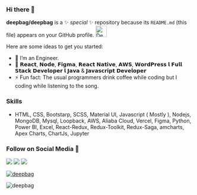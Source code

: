 ### Hi there 👋

**deepbag/deepbag** is a ✨ _special_ ✨ repository because its `README.md` (this file) appears on your GitHub profile. <a href="https://dev.to/deepbag_">
  <img src="https://d2fltix0v2e0sb.cloudfront.net/dev-badge.svg" alt="Deep Bag's DEV Community Profile" height="30" width="30">
</a>

Here are some ideas to get you started:

- 🔭 I’m an Engineer.
- 👯 𝗥𝗲𝗮𝗰𝘁, 𝗡𝗼𝗱𝗲, 𝗙𝗶𝗴𝗺𝗮, 𝗥𝗲𝗮𝗰𝘁 𝗡𝗮𝘁𝗶𝘃𝗲, 𝗔𝗪𝗦, 𝗪𝗼𝗿𝗱𝗣𝗿𝗲𝘀𝘀 𝗹 𝗙𝘂𝗹𝗹 𝗦𝘁𝗮𝗰𝗸 𝗗𝗲𝘃𝗲𝗹𝗼𝗽𝗲𝗿 𝗹 𝗝𝗮𝘃𝗮 & 𝗝𝗮𝘃𝗮𝘀𝗰𝗿𝗶𝗽𝘁 𝗗𝗲𝘃𝗲𝗹𝗼𝗽𝗲𝗿
- ⚡ Fun fact: The usual programmers drink coffee while coding but I coding while listening to the song.

### Skills 
- HTML, CSS, Bootstarp, SCSS, Material UI, Javascript ( Mostly ), Nodejs, MongoDB, Mysql, Loopback, AWS, Aliaba Cloud, Vercel, Figma, Python, Power BI, Excel, React-Redux, Redux-Toolkit, Redux-Saga, amcharts, Apex Charts, ChartJs, Jupyter


### Follow on Social Media 👋
[<img src="https://img.shields.io/badge/twitter-%231DA1F2.svg?&style=for-the-badge&logo=twitter&logoColor=white" />](https://twitter.com/erdeepbag) [<img src="https://img.shields.io/badge/linkedin-%230077B5.svg?&style=for-the-badge&logo=linkedin&logoColor=white" />](https://www.linkedin.com/in/deepbag/) [<img src = "https://img.shields.io/badge/instagram-%23E4405F.svg?&style=for-the-badge&logo=instagram&logoColor=white">](https://www.instagram.com/er.deepbag/)

<p align="left"> <a href="https://github.com/ryo-ma/github-profile-trophy"><img src="https://github-profile-trophy.vercel.app/?username=deepbag" alt="deepbag" /></a> </p>
<p><img align="left" src="https://github-readme-stats.vercel.app/api/top-langs?username=deepbag&show_icons=true&locale=en&layout=compact" alt="deepbag" /></p>

